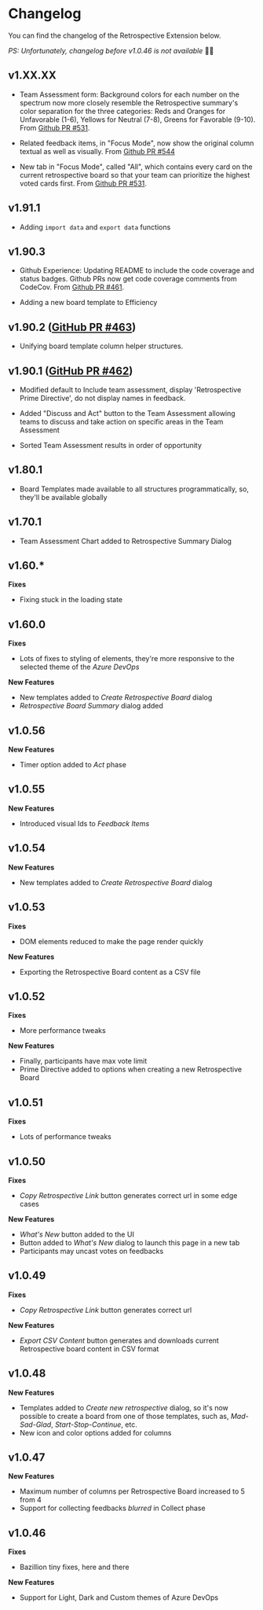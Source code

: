 # Changelog

You can find the changelog of the Retrospective Extension below.

_PS: Unfortunately, changelog before v1.0.46 is not available_ 🤦‍♂️

## v1.XX.XX

* Team Assessment form: Background colors for each number on the spectrum now more
closely resemble the Retrospective summary's color separation for the three categories:
Reds and Oranges for Unfavorable (1-6), Yellows for Neutral (7-8), Greens for
Favorable (9-10). From [Github PR #531](https://github.com/microsoft/vsts-extension-retrospectives/pull/531).

* Related feedback items, in "Focus Mode", now show the original column textual as well as visually. From [Github PR #544](https://github.com/microsoft/vsts-extension-retrospectives/pull/544)

* New tab in "Focus Mode", called "All", which contains every card on the current retrospective board so that
your team can prioritize the highest voted cards first. From [Github PR #531](https://github.com/microsoft/vsts-extension-retrospectives/pull/543).

## v1.91.1

* Adding `import data` and `export data` functions

## v1.90.3

* Github Experience: Updating README to include the code coverage and status badges. Github PRs now get code coverage comments from CodeCov. From [Github PR #461](https://github.com/microsoft/vsts-extension-retrospectives/pull/461).

* Adding a new board template to Efficiency

## v1.90.2 ([GitHub PR #463](https://github.com/microsoft/vsts-extension-retrospectives/pull/463))

* Unifying board template column helper structures.

## v1.90.1 ([GitHub PR #462](https://github.com/microsoft/vsts-extension-retrospectives/pull/462))

* Modified default to Include team assessment, display 'Retrospective Prime Directive', do not display names in feedback.

* Added "Discuss and Act" button to the Team Assessment allowing teams to discuss and take action on specific areas in the Team Assessment

* Sorted Team Assessment results in order of opportunity

## v1.80.1

* Board Templates made available to all structures programmatically, so, they'll be available globally

## v1.70.1

* Team Assessment Chart added to Retrospective Summary Dialog

## v1.60.*

**Fixes**

* Fixing stuck in the loading state

## v1.60.0

**Fixes**

* Lots of fixes to styling of elements, they're more responsive to the selected theme of the _Azure DevOps_

**New Features**

* New templates added to _Create Retrospective Board_ dialog
* _Retrospective Board Summary_ dialog added

## v1.0.56

**New Features**

* Timer option added to _Act_ phase

## v1.0.55

**New Features**

* Introduced visual Ids to _Feedback Items_

## v1.0.54

**New Features**

* New templates added to _Create Retrospective Board_ dialog

## v1.0.53

**Fixes**

* DOM elements reduced to make the page render quickly

**New Features**

* Exporting the Retrospective Board content as a CSV file

## v1.0.52

**Fixes**

* More performance tweaks

**New Features**

* Finally, participants have max vote limit
* Prime Directive added to options when creating a new Retrospective Board

## v1.0.51

**Fixes**

* Lots of performance tweaks

## v1.0.50

**Fixes**

* _Copy Retrospective Link_ button generates correct url in some edge cases

**New Features**

* _What's New_ button added to the UI
* Button added to _What's New_ dialog to launch this page in a new tab
* Participants may uncast votes on feedbacks

## v1.0.49

**Fixes**

* _Copy Retrospective Link_ button generates correct url

**New Features**

* _Export CSV Content_ button generates and downloads current Retrospective board content in CSV format

## v1.0.48

**New Features**

* Templates added to _Create new retrospective_ dialog, so it's now possible to create a board from one of those templates, such as, _Mad-Sad-Glad_, _Start-Stop-Continue_, etc.
* New icon and color options added for columns

## v1.0.47

**New Features**

* Maximum number of columns per Retrospective Board increased to 5 from 4
* Support for collecting feedbacks _blurred_ in Collect phase

## v1.0.46

**Fixes**

* Bazillion tiny fixes, here and there

**New Features**

* Support for Light, Dark and Custom themes of Azure DevOps
